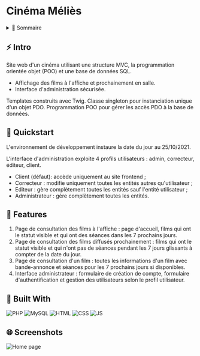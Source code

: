 # Cinéma Méliès

<!-- TABLE OF CONTENTS -->
<details>
  <summary>🏁 Sommaire</summary>
  <ol>
    <li><a href="#-intro">Intro</a></li>
    <li><a href="#-quickstart">Quickstart</a></li>
    <li><a href="#-features">Features</a></li>
    <li><a href="#-built-with">Built with</a></li>
  </ol>
</details>

## ⚡ Intro

Site web d'un cinéma utilisant une structure MVC, la programmation orientée objet (POO) et une base de données SQL. 
- Affichage des films à l'affiche et prochainement en salle. 
- Interface d'administration sécurisée.

Templates construits avec Twig.
Classe singleton pour instanciation unique d'un objet PDO.
Programmation POO pour gérer les accès PDO à la base de données.

## 🚀 Quickstart

L'environnement de développement instaure la date du jour au 25/10/2021.

L'interface d'administration exploite 4 profils utilisateurs : admin, correcteur, éditeur, client.
- Client (défaut): accède uniquement au site frontend ;
- Correcteur : modifie uniquement toutes les entités autres qu'utilisateur ;
- Editeur : gère complètement toutes les entités sauf l'entité utilisateur ;
- Administrateur : gère complètement toutes les entités.

## 🎯 Features

1. Page de consultation des films à l'affiche : page d'accueil, films qui ont le statut visible et qui ont des séances dans les 7 prochains jours.
2. Page de consultation des films diffusés prochainement : films qui ont le statut visible et qui n'ont pas de séances pendant les 7 jours glissants à compter de la date du jour.
3. Page de consultation d'un film : toutes les informations d'un film avec bande-annonce et séances pour les 7 prochains jours si disponibles. 
4. Interface administrateur : formulaire de création de compte, formulaire d'authentification et gestion des utilisateurs selon le profil utilisateur.

## 🤖 Built With
![PHP](https://img.shields.io/badge/PHP-777BB4?style=for-the-badge&logo=php&logoColor=white) ![MySQL](https://img.shields.io/badge/MySQL-005C84?style=for-the-badge&logo=mysql&logoColor=white) ![HTML](https://img.shields.io/badge/HTML5-E34F26?style=for-the-badge&logo=html5&logoColor=white) ![CSS](https://img.shields.io/badge/CSS3-1572B6?style=for-the-badge&logo=css3&logoColor=white) ![JS](https://img.shields.io/badge/JavaScript-323330?style=for-the-badge&logo=javascript&logoColor=F7DF1E)

## 🌐 Screenshots

![Home page](./screenshot.png)